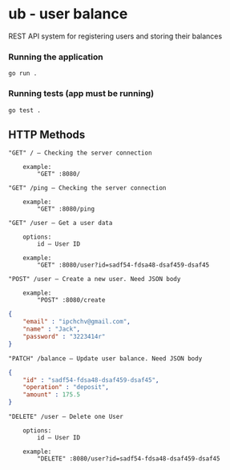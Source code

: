 # ub - user balance

REST API system for registering users and storing their balances

### Running the application

```
go run .
```

### Running tests (app must be running)

```
go test .
```

## HTTP Methods

```
"GET" / — Checking the server connection

    example: 
        "GET" :8080/
```

```
"GET" /ping — Checking the server connection

    example: 
        "GET" :8080/ping
```
```
"GET" /user — Get a user data

    options:
        id — User ID

    example: 
        "GET" :8080/user?id=sadf54-fdsa48-dsaf459-dsaf45
```

```
"POST" /user — Create a new user. Need JSON body

    example: 
        "POST" :8080/create
```

```json
{
    "email" : "ipchchv@gmail.com",
	"name" : "Jack",
	"password" : "3223414r"
}
```

```
"PATCH" /balance — Update user balance. Need JSON body
```

```json
{
    "id" : "sadf54-fdsa48-dsaf459-dsaf45",
	"operation" : "deposit",
	"amount" : 175.5
}
```

```
"DELETE" /user — Delete one User

    options:
        id — User ID

    example: 
        "DELETE" :8080/user?id=sadf54-fdsa48-dsaf459-dsaf45
```
